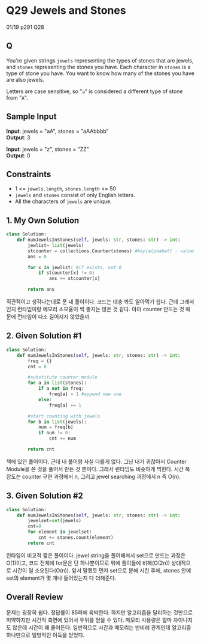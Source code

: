 # Q29 Jewels and Stones

01/19 p291 Q28

## Q

You're given strings `jewels` representing the types of stones that are jewels, and `stones` representing the stones you have. Each character in `stones` is a type of stone you have. You want to know how many of the stones you have are also jewels.

Letters are case sensitive, so "`a`" is considered a different type of stone from "`A`".

## Sample Input

__Input__: jewels = "aA", stones = "aAAbbbb"  
__Output__: 3  

__Input__: jewels = "z", stones = "ZZ"  
__Output__: 0


## Constraints

- 1 <= `jewels.length`, `stones.length` <= 50
- `jewels` and `stones` consist of only English letters.
- All the characters of `jewels` are unique.


## 1. My Own Solution

```py
class Solution:
    def numJewelsInStones(self, jewels: str, stones: str) -> int:
        jewlist= list(jewels)
        stcounter = collections.Counter(stones) #key(alphabet) : value(number)
        ans = 0

        for x in jewlist: #if exists, not 0
            if stcounter[x] != 0:
                ans += stcounter[x]

        return ans
```

직관적이고 생각나는대로 푼 내 풀이이다. 코드는 대충 봐도 알아먹기 쉽다. 근데 그래서인지 런타임이랑 메모리 소모율이 썩 좋지는 않은 것 같다. 아마 counter 만드는 것 때문에 런타임이 다소 길어지지 않았을까.

## 2. Given Solution #1

```py
class Solution:
    def numJewelsInStones(self, jewels: str, stones: str) -> int:
        freq = {}
        cnt = 0

        #substitute counter module
        for a in list(stones):
            if a not in freq:
                freq[a] = 1 #append new one
            else:
                freq[a] += 1

        #start counting with jewels
        for b in list(jewels):
            num = freq[b]
            if num != 0:
                cnt += num

        return cnt
```

책에 있던 풀이이다. 근데 내 풀이랑 사실 다를게 없다. 그냥 내가 귀찮아서 Counter Module을 쓴 것을 풀어서 만든 것 뿐이다. 그래서 런타임도 비슷하게 찍힌다. 시간 복잡도는 counter 구현 과정에서 n, 그리고 jewel searching 과정에서 n 즉 O(n).

## 3. Given Solution #2

```py
class Solution:
    def numJewelsInStones(self, jewels: str, stones: str) -> int:
        jewelset=set(jewels)
        cnt=0
        for element in jewelset:
            cnt += stones.count(element)
        return cnt
```

런타임이 비교적 짧은 풀이이다. jewel string을 풀어헤쳐서 set으로 만드는 과정은 O(1)이고, 코드 전체에 for문은 단 하나뿐이므로 위에 풀이들에 비해(O(2n)) 상대적으로 시간이 덜 소요된다(O(n)). 앞서 말했듯 먼저 set으로 분해 시킨 후에, stones 안에 set의 element가 몇 개나 들어있는지 다 더해준다.

## Overall Review

문제는 굉장히 쉽다. 정답률이 85퍼에 육박한다. 하지만 알고리즘을 달리하는 것만으로 미약하지만 시간적 측면에 있어서 우위를 얻을 수 있다. 메모리 사용량은 얼마 차이나지도 않은데 시간이 꽤 줄어든다. 일반적으로 시간과 메모리는 반비례 관계인데 알고리즘 하나만으로 일방적인 이득을 얻었다.
